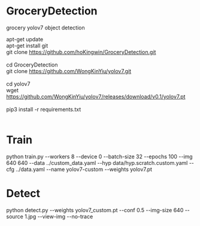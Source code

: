 # GroceryDetection
grocery yolov7 object detection

apt-get update<br />
apt-get install git<br />
git clone https://github.com/hoKingwin/GroceryDetection.git<br />
<br />
cd GroceryDetection<br />
git clone https://github.com/WongKinYiu/yolov7.git<br />
<br />
cd yolov7<br />
wget https://github.com/WongKinYiu/yolov7/releases/download/v0.1/yolov7.pt<br />
<br />
pip3 install -r requirements.txt<br />
<br />
<h1>Train</h1>
python train.py --workers 8 --device 0 --batch-size 32 --epochs 100 --img 640 640 --data ../custom_data.yaml --hyp data/hyp.scratch.custom.yaml --cfg ../data.yaml --name yolov7-custom --weights yolov7.pt

<h1>Detect</h1>
python detect.py --weights yolov7_custom.pt --conf 0.5 --img-size 640 --source 1.jpg --view-img --no-trace